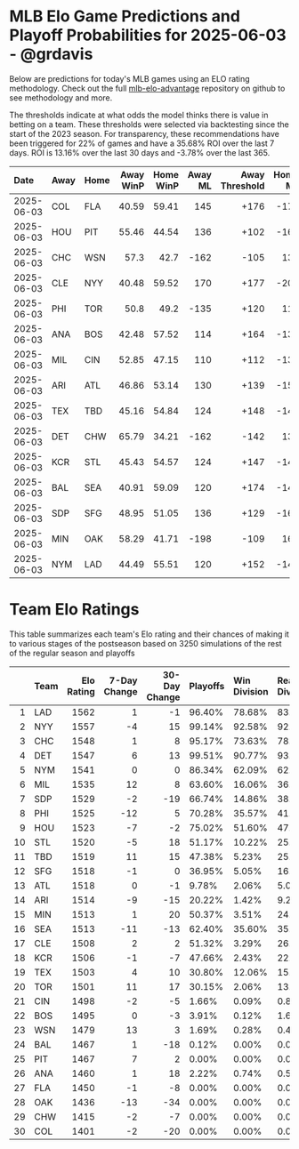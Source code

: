 # MLB Elo Game Predictions and Playoff Probabilities for 2025-06-03 - @grdavis
Below are predictions for today's MLB games using an ELO rating methodology. Check out the full [mlb-elo-advantage](https://github.com/grdavis/mlb-elo-advantage) repository on github to see methodology and more.

The thresholds indicate at what odds the model thinks there is value in betting on a team. These thresholds were selected via backtesting since the start of the 2023 season. For transparency, these recommendations have been triggered for 22% of games and have a 35.68% ROI over the last 7 days. ROI is 13.16% over the last 30 days and -3.78% over the last 365.

| Date       | Away   | Home   |   Away WinP |   Home WinP |   Away ML |   Away Threshold |   Home ML |   Home Threshold |
|:-----------|:-------|:-------|------------:|------------:|----------:|-----------------:|----------:|-----------------:|
| 2025-06-03 | COL    | FLA    |       40.59 |       59.41 |       145 |             +176 |      -175 |             -113 |
| 2025-06-03 | HOU    | PIT    |       55.46 |       44.54 |       136 |             +102 |      -162 |             +151 |
| 2025-06-03 | CHC    | WSN    |       57.3  |       42.7  |      -162 |             -105 |       136 |             +162 |
| 2025-06-03 | CLE    | NYY    |       40.48 |       59.52 |       170 |             +177 |      -205 |             -113 |
| 2025-06-03 | PHI    | TOR    |       50.8  |       49.2  |      -135 |             +120 |       114 |             +128 |
| 2025-06-03 | ANA    | BOS    |       42.48 |       57.52 |       114 |             +164 |      -135 |             -106 |
| 2025-06-03 | MIL    | CIN    |       52.85 |       47.15 |       110 |             +112 |      -130 |             +138 |
| 2025-06-03 | ARI    | ATL    |       46.86 |       53.14 |       130 |             +139 |      -155 |             +111 |
| 2025-06-03 | TEX    | TBD    |       45.16 |       54.84 |       124 |             +148 |      -148 |             +104 |
| 2025-06-03 | DET    | CHW    |       65.79 |       34.21 |      -162 |             -142 |       136 |             +227 |
| 2025-06-03 | KCR    | STL    |       45.43 |       54.57 |       124 |             +147 |      -148 |             +105 |
| 2025-06-03 | BAL    | SEA    |       40.91 |       59.09 |       120 |             +174 |      -142 |             -112 |
| 2025-06-03 | SDP    | SFG    |       48.95 |       51.05 |       136 |             +129 |      -162 |             +119 |
| 2025-06-03 | MIN    | OAK    |       58.29 |       41.71 |      -198 |             -109 |       164 |             +169 |
| 2025-06-03 | NYM    | LAD    |       44.49 |       55.51 |       120 |             +152 |      -142 |             +102 |

# Team Elo Ratings
This table summarizes each team's Elo rating and their chances of making it to various stages of the postseason based on 3250 simulations of the rest of the regular season and playoffs

|    | Team   |   Elo Rating |   7-Day Change |   30-Day Change | Playoffs   | Win Division   | Reach Div. Rd.   | Reach CS   | Reach WS   | Win WS   |
|---:|:-------|-------------:|---------------:|----------------:|:-----------|:---------------|:-----------------|:-----------|:-----------|:---------|
|  1 | LAD    |         1562 |              1 |              -1 | 96.40%     | 78.68%         | 83.94%           | 51.51%     | 32.09%     | 19.51%   |
|  2 | NYY    |         1557 |             -4 |              15 | 99.14%     | 92.58%         | 92.92%           | 60.12%     | 36.71%     | 20.12%   |
|  3 | CHC    |         1548 |              1 |               8 | 95.17%     | 73.63%         | 78.95%           | 44.34%     | 22.49%     | 13.05%   |
|  4 | DET    |         1547 |              6 |              13 | 99.51%     | 90.77%         | 93.75%           | 59.66%     | 30.62%     | 14.58%   |
|  5 | NYM    |         1541 |              0 |               0 | 86.34%     | 62.09%         | 62.28%           | 30.95%     | 14.74%     | 7.57%    |
|  6 | MIL    |         1535 |             12 |               8 | 63.60%     | 16.06%         | 36.62%           | 17.32%     | 8.09%      | 4.37%    |
|  7 | SDP    |         1529 |             -2 |             -19 | 66.74%     | 14.86%         | 38.68%           | 16.43%     | 7.32%      | 3.17%    |
|  8 | PHI    |         1525 |            -12 |               5 | 70.28%     | 35.57%         | 41.66%           | 17.54%     | 7.11%      | 2.77%    |
|  9 | HOU    |         1523 |             -7 |              -2 | 75.02%     | 51.60%         | 47.82%           | 19.88%     | 8.71%      | 3.45%    |
| 10 | STL    |         1520 |             -5 |              18 | 51.17%     | 10.22%         | 25.85%           | 10.40%     | 4.03%      | 1.78%    |
| 11 | TBD    |         1519 |             11 |              15 | 47.38%     | 5.23%          | 25.51%           | 10.12%     | 4.25%      | 1.42%    |
| 12 | SFG    |         1518 |             -1 |               0 | 36.95%     | 5.05%          | 16.43%           | 5.85%      | 2.43%      | 0.98%    |
| 13 | ATL    |         1518 |              0 |              -1 | 9.78%      | 2.06%          | 5.05%            | 1.82%      | 0.55%      | 0.22%    |
| 14 | ARI    |         1514 |             -9 |             -15 | 20.22%     | 1.42%          | 9.29%            | 3.35%      | 1.08%      | 0.46%    |
| 15 | MIN    |         1513 |              1 |              20 | 50.37%     | 3.51%          | 24.80%           | 9.60%      | 3.78%      | 1.11%    |
| 16 | SEA    |         1513 |            -11 |             -13 | 62.40%     | 35.60%         | 35.88%           | 13.48%     | 5.11%      | 1.63%    |
| 17 | CLE    |         1508 |              2 |               2 | 51.32%     | 3.29%          | 26.25%           | 9.54%      | 4.15%      | 1.45%    |
| 18 | KCR    |         1506 |             -1 |              -7 | 47.66%     | 2.43%          | 22.37%           | 7.23%      | 2.68%      | 1.05%    |
| 19 | TEX    |         1503 |              4 |              10 | 30.80%     | 12.06%         | 15.17%           | 5.35%      | 2.25%      | 0.83%    |
| 20 | TOR    |         1501 |             11 |              17 | 30.15%     | 2.06%          | 13.23%           | 4.43%      | 1.66%      | 0.49%    |
| 21 | CIN    |         1498 |             -2 |              -5 | 1.66%      | 0.09%          | 0.83%            | 0.34%      | 0.03%      | 0.00%    |
| 22 | BOS    |         1495 |              0 |              -3 | 3.91%      | 0.12%          | 1.69%            | 0.49%      | 0.09%      | 0.00%    |
| 23 | WSN    |         1479 |             13 |               3 | 1.69%      | 0.28%          | 0.43%            | 0.15%      | 0.03%      | 0.00%    |
| 24 | BAL    |         1467 |              1 |             -18 | 0.12%      | 0.00%          | 0.03%            | 0.00%      | 0.00%      | 0.00%    |
| 25 | PIT    |         1467 |              7 |               2 | 0.00%      | 0.00%          | 0.00%            | 0.00%      | 0.00%      | 0.00%    |
| 26 | ANA    |         1460 |              1 |              18 | 2.22%      | 0.74%          | 0.58%            | 0.09%      | 0.00%      | 0.00%    |
| 27 | FLA    |         1450 |             -1 |              -8 | 0.00%      | 0.00%          | 0.00%            | 0.00%      | 0.00%      | 0.00%    |
| 28 | OAK    |         1436 |            -13 |             -34 | 0.00%      | 0.00%          | 0.00%            | 0.00%      | 0.00%      | 0.00%    |
| 29 | CHW    |         1415 |             -2 |              -7 | 0.00%      | 0.00%          | 0.00%            | 0.00%      | 0.00%      | 0.00%    |
| 30 | COL    |         1401 |             -2 |             -20 | 0.00%      | 0.00%          | 0.00%            | 0.00%      | 0.00%      | 0.00%    |